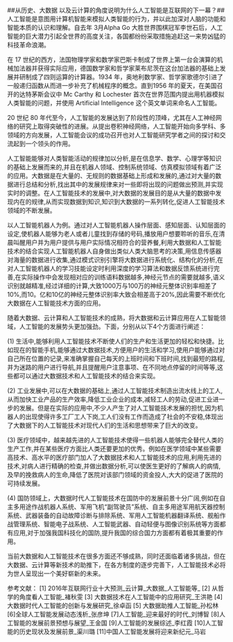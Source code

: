 ##从历史、大数据 以及云计算的角度说明为什么人工智能是互联网的下一幕？##
人工智能是意图用计算机智能来模拟人类智能的行为，并以此加深对人脑的功能和智能本质的认识和理解。自去年 3月Alpha Go 大胜世界围棋冠军李世石后，人工智能的巨大潜力引起全世界的高度关注，各国都纷纷采取措施追赶这一来势凶猛的科技革命浪潮。

在 17 世纪的西方，法国物理学家和数学家巴斯卡制成了世界上第一台会演算的机械加法器并获得实际应用，德国数学家和哲学家莱布尼茨在这台加法器的基础上发展并研制成了四则运算的计算器。1934 年，奥地利数学家、哲学家歌德尔引进了一般递归函数从而进一步补充了机械程序的概念。直到1956 年的夏天，在美国召开的达特茅斯会议中 Mc Carthy 和 Lochester 首次在世界范围内提出用机器模拟人类智能的问题，并使用 Artificial Intelligence 这个英文单词来命名人工智能。

20 世纪 80 年代至今，人工智能的发展达到了阶段性的顶峰，尤其在人工神经网络的研究上取得突破性的进展。从提出卷积神经网络，人工智能开始向多学科、多领域的方向发展，人工智能会议的成功召开也对人工智能研究学者之间的探讨和交流起到一个领头的作用。

人工智能能够对人类智能活动的规律加以分析,是在信息学、数学、心理学等知识的基础上发展而来的,并且在机器人领域、控制系统领域、仿真模拟领域有着广泛的应用。大数据是在大量的、无规则的数据基础上形成和发展的,通过对大量的数据进行总结和分析,找出其中的发展规律来对一些即将出现的问题做出预测,并实现实时的调整。在人工智能技术的发展中,对大数据的发展目的是从大量的数据中发现内在的规律,从而实现数据到知识,知识到大数据的一系列转化,促进人工智能技术领域的不断发展。

以人工智能机器人为例。通过对人工智能机器人操作层面、感知层面、认知层面的设定,使机器人能够为老人或者儿童找到存储的号码,播放用户想要聆听的音乐,在清晨叫醒用户并为用户提供与用户实际情况相符合的营养餐,利用大数据和人工智能技术的结合实现人工智能机器人自身做出类似人类大脑思考的决策,用信息传感器对海量的数据进行收集,通过模式识别引擎将大数据进行系统化、结构化的分析,在对人工智能机器人的学习技能设定时利用深度的学习算法和数据反馈系统进行完善,在实际操作中会发现相对应的训练语料数据越多,神经元节点的需要就越多,语义识别就越精准,经过详细的计算,大致1000万与100万的神经元整体识别率相差了10%,而10。亿和10亿的神经元整体识别率大致会相差高于20%,因此需要不断优化大数据在人工智能技术方面的应用。

随着大数据、云计算和人工智能技术的成熟，将大数据和云计算应用在人工智能领域，人工智能的发展势头更加强劲。下面，分别从以下4个方面进行阐述：

(1)	生活中,能够利用人工智能技术不断使人们的生产和生活更加的轻松和快捷。比如现在的智能手机,能够通过大数据技术,方便用户的生活和学习,使用户能够通过对自己所在位置的记录,来准确掌握自己每天的上班时间和下班时间,找到最短的路程,并为迷路的用户进行导航,并且提醒用户注意事项、在不同地点停留的时间等等,这些都可以通过大数据技术和人工智能技术的结合来实现。

(2)	工业发展中,可以在大数据的基础上,通过人工智能技术制造出流水线上的工人,从而加快工业产品的生产效率,降低工业企业的成本,减轻工人的劳动,促进工业进一步的发展。但是在实际的应用中,不少人产生了对人工智能技术发展的担忧,因为机器人的出现使得许多工厂工人下岗,工人们没有工作而造成了社会的不安稳,体现出了大数据下的人工智能技术对现代人们的生活和思想带来了巨大的改变。

(3)	医疗领域中，越来越先进的人工智能技术使得一些机器人能够完全替代人类的生产工作,并在某些医疗方面比人类还要更加的优秀。例如在医学领域中某些需要高技术、高水平的医疗部门加人了大数据技术和人工智能技术的应用,利用先进的技术,对病人进行精确的检查,并做出数据分析,可以使医生更好的了解病人的病情,及早的挽救病人的生命,降低了医院对该部门领域的资金投人,大大的促进了医院的可持续发展。

(4)	国防领域上，大数据时代人工智能技术在国防中的发展前景十分广阔,例如在自主多用途作战机器人系统、军用飞机“副驾驶员”系统、自主多用途军用航天器控制系统、武器装备的自动故障诊断与排除系统、军用人工智能机器翻译系统、舰船作战管理系统、智能电子战系统、人工智能武器、自动轻便与图像识别系统等方面都有应用,对于加强我国科技化的国防,提升我国的综合国力方面都有着极其重要的作用。

当前大数据和人工智能技术在很多方面还不够成熟，同时还面临着诸多挑战，但在大数据、云计算等新技术的助推下，在各方制度的逐步完善下，人工智能技术必将为世人呈现出一个美好崭新的未来。

参考文献：
[1] 2016年互联网行业十大预测_云计算_大数据_人工智能等_
[2] 从哲学的角度看人工智能_褚秋雯
[3] 大数据技术在人工智能中的应用研究_王洪艳
[4]大数据时代人工智能的创新与发展研究_徐卓函
[5] 大数据助推人工智能_孙松林
[6]全球人工智能发展动态浅析_张彦坤
[7]人工智能_迎来最好的时代_刘博智
[8]人工智能的发展前景预想与展望_王金国
[9]人工智能的发展综述_李红霞
[10]人工智能的历史现状及发展前景_渠川璐
[11]中国人工智能发展将迎来新纪元_马岩
